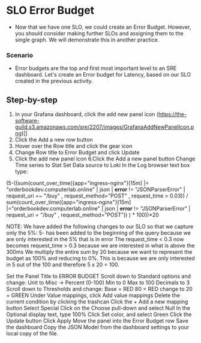 # SLO Error Budget

- Now that we have one SLO, we could create an Error Budget. However, you should consider making further SLOs and assigning them to the single graph. We will demonstrate this in another practice.

### Scenario
- Error budgets are the top and first most important level to an SRE dashboard. Let's create an Error budget for Latency, based on our SLO created in the previous activity.

## Step-by-step
1. In your Grafana dashboard, click the add new panel icon
(https://the-software-guild.s3.amazonaws.com/sre/2207/images/GrafanaAddNewPanelIcon.png)[]
2. Click the Add a new row button
3. Hover over the Row title and click the gear icon
4. Change Row title to Error Budget and click Update
5. Click the add new panel icon
6.Click the Add a new panel button
Change Time series to Stat
Set Data source to Loki
In the Log browser text box type:

(5-((sum(count_over_time({app="ingress-nginx"}[15m] |= "orderbookdev.computerlab.online" | json | __error__ != "JSONParserError" | request_uri =~ "/buy" , request_method="POST" , request_time > 0.03)) / sum(count_over_time({app="ingress-nginx"}[15m] |="orderbookdev.computerlab.online" | json | __error__ != "JSONParserError" | request_uri = "/buy" , request_method="POST")) ) * 100))*20
  
NOTE: We have added the following changes to our SLO so that we capture only the 5%:
5- has been added to the beginning of the query because we are only interested in the 5% that is in error
The request_time < 0.3 now becomes request_time > 0.3 because we are interested in what is above the 300ms
We multiply the entire sum by 20 because we want to represent the budget as 100% and reducing to 0%. This is because we are only interested in 5 out of the 100 and therefore 5 x 20 = 100. 

Set the Panel Title to ERROR BUDGET
Scroll down to Standard options and change:
Unit to Misc -> Percent (0-100)
Min to 0
Max to 100
Decimals to 3
Scroll down to Thresholds and change:
Base = RED
80 = RED change to 20 = GREEN
Under Value mappings, click Add value mappings
Delete the current condition by clicking the trashcan
Click the + Add a new mapping button
Select Special
Click on the Choose pull-down and select Null
In the Optional display text, type 100%
Click Set color, and select Green
Click the Update button
Click Apply
Move the panel into the Error Budget row
Save the dashboard
Copy the JSON Model from the dashboard settings to your local copy of the file.
